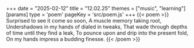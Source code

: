 +++
date = "2025-02-12"
title = "12.02.25"
themes = ["music", "learning"]
[params]
  type = 'poem'
  pageKey = 'src/poem.js'
+++
{{< poem >}}
Surprised to see it come so soon,
A muscle memory taking root,
Undershadows in my hands of dialed in tweaks,
That wade through depths of time until they find a leak,
To pounce upon and drip into the present fold,
On my hands impress a budding finesse.
{{< /poem >}}